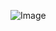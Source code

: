 ![Image](http://commondatastorage.googleapis.com/codeskulptor-demos/riceracer_assets/img/car_1.png)
